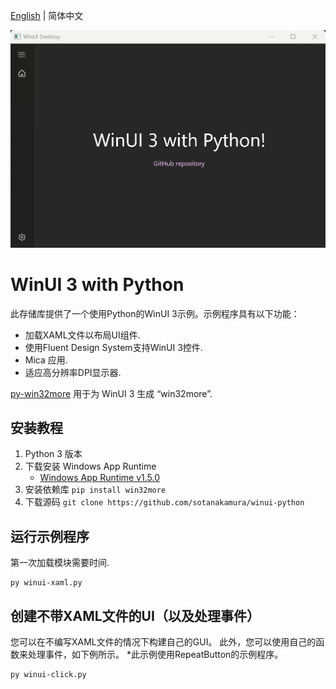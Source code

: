 [English](README.md) | 简体中文

![](./img.jpg)

# WinUI 3 with Python

此存储库提供了一个使用Python的WinUI 3示例。示例程序具有以下功能：

* 加载XAML文件以布局UI组件.
* 使用Fluent Design System支持WinUI 3控件.
* Mica 应用.
* 适应高分辨率DPI显示器.

[py-win32more](https://github.com/ynkdir/py-win32more) 用于为 WinUI 3 生成 “win32more”.

## 安装教程

1. Python 3 版本
2. 下载安装 Windows App Runtime
   * [Windows App Runtime v1.5.0](https://learn.microsoft.com/en-us/windows/apps/windows-app-sdk/downloads)
3. 安装依赖库
```pip install win32more```
4. 下载源码
```git clone https://github.com/sotanakamura/winui-python```

## 运行示例程序

第一次加载模块需要时间.

```
py winui-xaml.py
```

## 创建不带XAML文件的UI（以及处理事件）

您可以在不编写XAML文件的情况下构建自己的GUI。
此外，您可以使用自己的函数来处理事件，如下例所示。
\*此示例使用RepeatButton的示例程序。

```
py winui-click.py
```
